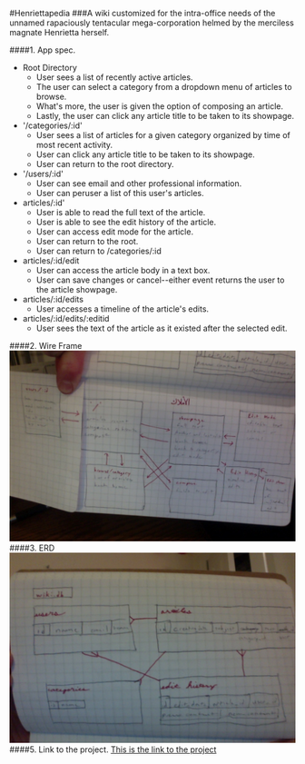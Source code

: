 #Henriettapedia
###A wiki customized for the intra-office needs of the unnamed rapaciously tentacular mega-corporation helmed by the merciless magnate Henrietta herself.

####1. App spec.

  * Root Directory
    * User sees a list of recently active articles.
    * The user can select a category from a dropdown menu of articles to browse.
    * What's more, the user is given the option of composing an article.
    * Lastly, the user can click any article title to be taken to its showpage.
  * '/categories/:id'
    * User sees a list of articles for a given category organized by time of most recent activity.
    * User can click any article title to be taken to its showpage.
    * User can return to the root directory.
  * '/users/:id'
    * User can see email and other professional information.
    * User can peruser a list of this user's articles.
  * articles/:id'
    * User is able to read the full text of the article.
    * User is able to see the edit history of the article.
    * User can access edit mode for the article.
    * User can return to the root.
    * User can return to /categories/:id
  * articles/:id/edit
    * User can access the article body in a text box.
    * User can save changes or cancel--either event returns the user to the article showpage.
  * articles/:id/edits
    * User accesses a timeline of the article's edits.
  * articles/:id/edits/:editid
    * User sees the text of the article as it existed after the selected edit.

####2. Wire Frame
![wireframe](./wireframe.jpg)
####3. ERD
![ERD](./erd.jpg)
####5. Link to the project.
[This is the link to the project](104.131.60.34:3000)
